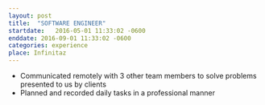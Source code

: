 ```yaml
---
layout: post
title:  "SOFTWARE ENGINEER"
startdate:   2016-05-01 11:33:02 -0600
enddate: 2016-09-01 11:33:02 -0600
categories: experience
place: Infinitaz
---
```

- Communicated remotely with 3 other team members to solve problems presented to us by clients
- Planned and recorded daily tasks in a professional manner
